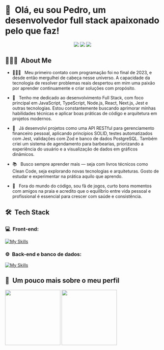 <h1>👋 &nbsp;Olá, eu sou Pedro, um desenvolvedor full stack apaixonado pelo que faz!</h1>
<p align="center">
<a href="https://www.pedrodiasdev.com"><img src="https://img.shields.io/badge/-pedrodiasdev.com.br-3423A6?style=flat-square&logo=Google-Chrome&logoColor=white"/></a>
<a href="https://www.linkedin.com/in/pedrocorchog"><img src="https://img.shields.io/badge/-Pedro%20Corchog-0077B5?style=flat-square&logo=linkedin-white&logoColor=white"/></a>
<a href="mailto:pedrocorchogdev@gmail.com"><img src="https://img.shields.io/badge/-pedrocorchogdev@gmail.com-D14836?style=flat-square&logo=Gmail&logoColor=white"/></a>

</p>

<h2> 👨🏻‍💻 &nbsp;About Me </h2>

- 👨🏻‍💻 &nbsp; Meu primeiro contato com programação foi no final de 2023, e desde então mergulhei de cabeça nesse universo. A capacidade da tecnologia de resolver problemas reais despertou em mim uma paixão por aprender continuamente e criar soluções com propósito.

- 🚀 &nbsp; Tenho me dedicado ao desenvolvimento Full Stack, com foco principal em JavaScript, TypeScript, Node.js, React, Next.js, Jest e outras tecnologias. Estou constantemente buscando aprimorar minhas habilidades técnicas e aplicar boas práticas de código e arquitetura em projetos modernos.

- 🧪 &nbsp; Já desenvolvi projetos como uma API RESTful para gerenciamento financeiro pessoal, aplicando princípios SOLID, testes automatizados com Jest, validações com Zod e banco de dados PostgreSQL. Também criei um sistema de agendamento para barbearias, priorizando a experiência do usuário e a visualização de dados em gráficos dinâmicos.

- 📚 &nbsp; Busco sempre aprender mais — seja com livros técnicos como Clean Code, seja explorando novas tecnologias e arquiteturas. Gosto de estudar e experimentar na prática aquilo que aprendo.

- 🌴 &nbsp; Fora do mundo do código, sou fã de jogos, curto bons momentos com amigos na praia e acredito que o equilíbrio entre vida pessoal e profissional é essencial para crescer com saúde e consistência.

<h2> 🛠 &nbsp;Tech Stack</h2>
<h3>💻 &nbsp;Front-end:</h3>

[![My Skills](https://skillicons.dev/icons?i=cs,react,nextjs,vite,typescript,javascript,jest,tailwind,figma,angular)](https://skillicons.dev)

<h3>⚙️ &nbsp;Back-end e banco de dados:</h3>

[![My Skills](https://skillicons.dev/icons?i=cs,nodejs,express,java,spring,postgresql,docker,prisma,jest)](https://skillicons.dev)

<h2>🚀 &nbsp;Um pouco mais sobre o meu perfil</h2>

<div>
  <img height="180em" src="https://github-readme-stats.vercel.app/api?username=devpedro-dias&show_icons=true&theme=transparent"/>
  <img height="180em" src="https://github-readme-stats.vercel.app/api/top-langs/?username=devpedro-dias&layout=compact&theme=transparent"/>
</div>
